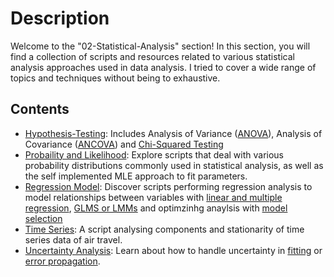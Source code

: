 # Description

Welcome to the "02-Statistical-Analysis" section! In this section, you will find a collection of scripts and resources related to various statistical analysis approaches used in data analysis. I tried to cover a wide range of topics and techniques without being to exhaustive.

## Contents

- [Hypothesis-Testing](Hypothesis-Testing/): Includes Analysis of Variance ([ANOVA](Hypothesis-Testing/ANOVA/)), Analysis of Covariance ([ANCOVA](Hypothesis-Testing/ANCOVA/)) and [Chi-Squared Testing](Hypothesis-Testing/Chi-Squared/)
- [Probaility and Likelihood](Probability+Likelihood/): Explore scripts that deal with various probability distributions commonly used in statistical analysis, as well as the self implemented MLE approach to fit parameters.
- [Regression Model](Regression-Models/): Discover scripts performing regression analysis to model relationships between variables with [linear and multiple regression](Regression-Models/linear-regression), [GLMS or LMMs](Regression-Models/glm+lmm) and optimzinhg anaylsis with [model selection](Regression-Models/model-selection)
- [Time Series](Time-Series/):  A script analysing components and stationarity of time series data of air travel.
- [Uncertainty Analysis](Uncertainty-Analysis/): Learn about how to handle uncertainty in [fitting](Uncertainty-Analysis/LS_fitting_respecting_uncertainty.ipynb) or [error propagation](Uncertainty-Analysis/error-propagation.ipynb).
